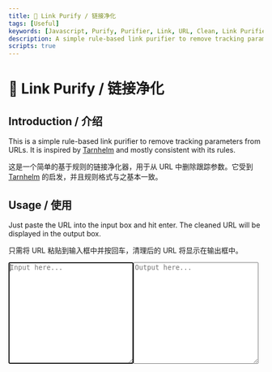 ```yaml
---
title: 🧹 Link Purify / 链接净化
tags: [Useful]
keywords: [Javascript, Purify, Purifier, Link, URL, Clean, Link Purifier]
description: A simple rule-based link purifier to remove tracking parameters from URLs.
scripts: true
---
```


# 🧹 Link Purify / 链接净化

## Introduction / 介绍

This is a simple rule-based link purifier to remove tracking parameters from URLs. It is inspired by [Tarnhelm](https://github.com/lz233/Tarnhelm) and mostly consistent with its rules.

这是一个简单的基于规则的链接净化器，用于从 URL 中删除跟踪参数。它受到 [Tarnhelm](https://github.com/lz233/Tarnhelm) 的启发，并且规则格式与之基本一致。

## Usage / 使用

Just paste the URL into the input box and hit enter. The cleaned URL will be displayed in the output box.

只需将 URL 粘贴到输入框中并按回车，清理后的 URL 将显示在输出框中。

<textarea autofocus style="width: 49%; height: 15em; resize: vertical; min-height: 5em;" placeholder="Input here..." id="input"></textarea><textarea readonly style="width: 49%; height: 15em; resize: vertical; min-height: 5em;" placeholder="Output here..." id="output"></textarea>

